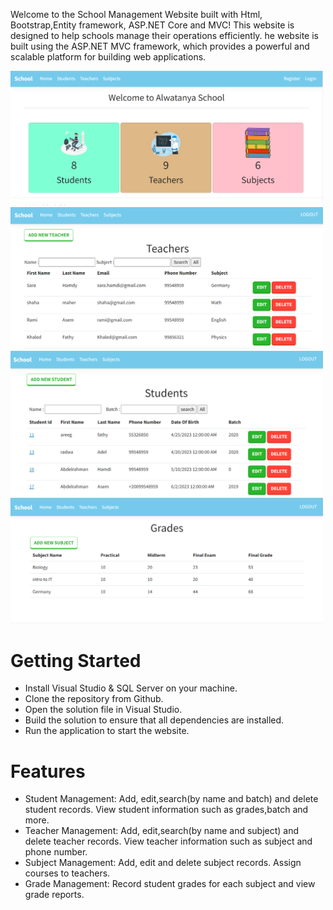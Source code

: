 Welcome to the School Management Website built with Html, <br>Bootstrap,Entity framework, ASP.NET Core and MVC!
This website is designed to help schools manage their operations efficiently.
he website is built using the ASP.NET MVC framework, which provides a powerful and scalable platform for building web applications.

<img src="wwwroot/lib/Images/st (4).png" width="500px">
<img src="wwwroot/lib/Images/st (1).png" width="500px">
<img src="wwwroot/lib/Images/st (2).png" width="500px">
<img src="wwwroot/lib/Images/st (3).png" width="500px">

# Getting Started
- Install Visual Studio & SQL Server on your machine.
- Clone the repository from Github.
- Open the solution file in Visual Studio.
- Build the solution to ensure that all dependencies are installed.
- Run the application to start the website.

# Features
- Student Management: Add, edit,search(by name and batch) and delete student records. View student information such as 
 grades,batch and more.
- Teacher Management: Add, edit,search(by name and subject) and delete teacher records. View teacher information such as subject and 
 phone number.
- Subject Management: Add, edit and delete subject records. Assign courses to teachers.
- Grade Management: Record student grades for each subject and view grade reports.
